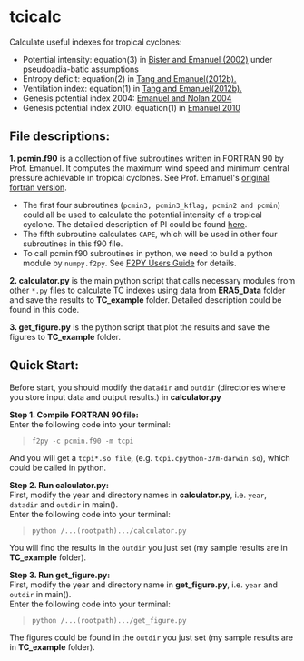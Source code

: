 # tcicalc
Calculate useful indexes for tropical cyclones:
* Potential intensity: equation(3) in [Bister and Emanuel (2002)](https://agupubs.onlinelibrary.wiley.com/doi/full/10.1029/2001JD000776) under pseudoadia-batic assumptions
* Entropy deficit: equation(2) in [Tang and Emanuel(2012b).](https://journals.ametsoc.org/doi/abs/10.1175/BAMS-D-11-00165.1)
* Ventilation index: equation(1) in [Tang and Emanuel(2012b).](https://journals.ametsoc.org/doi/abs/10.1175/BAMS-D-11-00165.1)
* Genesis potential index 2004: [Emanuel and Nolan 2004](http://texmex.mit.edu/pub/emanuel/PAPERS/em_nolan_extended_2004.pdf)
* Genesis potential index 2010: equation(1) in [Emanuel 2010](https://agupubs.onlinelibrary.wiley.com/doi/10.3894/JAMES.2010.2.1)

## File descriptions:
**1. pcmin.f90** is a collection of five subroutines written in FORTRAN 90 by Prof. Emanuel. It computes the maximum wind speed and minimum central pressure achievable in tropical cyclones. See Prof. Emanuel's [original fortran version](ftp://texmex.mit.edu/pub/emanuel/TCMAX/).
* The first four subroutines (`pcmin3, pcmin3_kflag, pcmin2 and pcmin`) could all be used to calculate the potential intensity of a tropical cyclone. The detailed description of PI could be found [here](https://emanuel.mit.edu/limits-hurricane-intensity). 
* The fifth subroutine calculates `CAPE`, which will be used in other four subroutines in this f90 file.
* To call pcmin.f90 subroutines in python, we need to build a python module by `numpy.f2py`. See [F2PY Users Guide](https://numpy.org/doc/stable/f2py/) for details.

**2. calculator.py** is the main python script that calls necessary modules from other `*.py` files to calculate TC indexes using data from **ERA5_Data** folder and save the results to **TC_example** folder. Detailed description could be found in this code.

**3. get_figure.py** is the python script that plot the results and save the figures to **TC_example** folder.

## Quick Start:
Before start, you should modify the `datadir` and `outdir` (directories where you store input data and output results.) in **calculator.py**

**Step 1. Compile FORTRAN 90 file:**<br>
Enter the following code into your terminal:<br>
>`f2py -c pcmin.f90 -m tcpi`<br>

And you will get a `tcpi*.so file`, (e.g. `tcpi.cpython-37m-darwin.so`), which could be called in python.<br>

**Step 2. Run calculator.py:**<br>
First, modify the year and directory names in **calculator.py**, i.e. `year`, `datadir` and `outdir`  in main().<br>
Enter the following code into your terminal:<br>
>`python /...(rootpath).../calculator.py`<br>

You will find the results in the `outdir` you just set (my sample results are in **TC_example** folder).<br>

**Step 3. Run get_figure.py:**<br>
First, modify the year and directory name in **get_figure.py**, i.e. `year` and `outdir`  in main().<br>
Enter the following code into your terminal:<br>
>`python /...(rootpath).../get_figure.py`<br>

The figures could be found in the `outdir` you just set (my sample results are in **TC_example** folder).<br>

